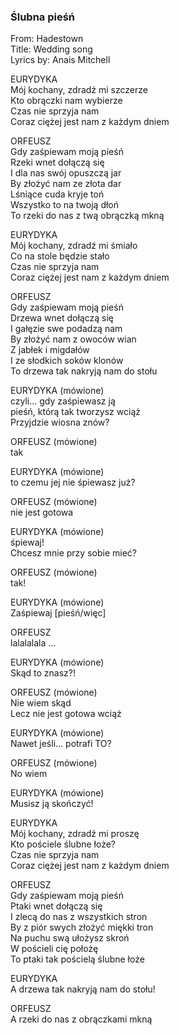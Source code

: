 ### Ślubna pieśń ###
From: Hadestown\
Title: Wedding song\
Lyrics by: Anais Mitchell

EURYDYKA\
Mój kochany, zdradź mi szczerze\
Kto obrączki nam wybierze\
Czas nie sprzyja nam\
Coraz ciężej jest nam z każdym dniem

ORFEUSZ\
Gdy zaśpiewam moją pieśń\
Rzeki wnet dołączą się\
I dla nas swój opuszczą jar\
By złożyć nam ze złota dar\
Lśniące cuda kryje toń\
Wszystko to na twoją dłoń\
To rzeki do nas z twą obrączką mkną

EURYDYKA\
Mój kochany, zdradź mi śmiało\
Co na stole będzie stało\
Czas nie sprzyja nam\
Coraz ciężej jest nam z każdym dniem

ORFEUSZ\
Gdy zaśpiewam moją pieśń\
Drzewa wnet dołączą się\
I gałęzie swe podadzą nam\
By złożyć nam z owoców wian\
Z jabłek i migdałów\
I ze słodkich soków klonów\
To drzewa tak nakryją nam do stołu

EURYDYKA (mówione)\
czyli... gdy zaśpiewasz ją\
pieśń, którą tak tworzysz wciąż\
Przyjdzie wiosna znów?

ORFEUSZ (mówione)\
tak

EURYDYKA (mówione)\
to czemu jej nie śpiewasz już?

ORFEUSZ (mówione)\
nie jest gotowa

EURYDYKA (mówione)\
śpiewaj!\
Chcesz mnie przy sobie mieć?

ORFEUSZ (mówione)\
tak!

EURYDYKA (mówione)\
Zaśpiewaj [pieśń/więc]

ORFEUSZ\
lalalalala
...

EURYDYKA (mówione)\
Skąd to znasz?!

ORFEUSZ (mówione)\
Nie wiem skąd\
Lecz nie jest gotowa wciąż

EURYDYKA (mówione)\
Nawet jeśli...  potrafi TO? 

ORFEUSZ (mówione)\
No wiem

EURYDYKA (mówione)\
Musisz ją skończyć!

EURYDYKA\
Mój kochany, zdradź mi proszę\
Kto pościele ślubne łoże?\
Czas nie sprzyja nam\
Coraz ciężej jest nam z każdym dniem

ORFEUSZ\
Gdy zaśpiewam moją pieśń\
Ptaki wnet dołączą się\
I zlecą do nas z wszystkich stron\
By z piór swych złożyć miękki tron\
Na puchu swą ułożysz skroń\
W pościeli cię położę\
To ptaki tak pościelą ślubne łoże

EURYDYKA\
A drzewa tak nakryją nam do stołu!

ORFEUSZ\
A rzeki do nas z obrączkami mkną

